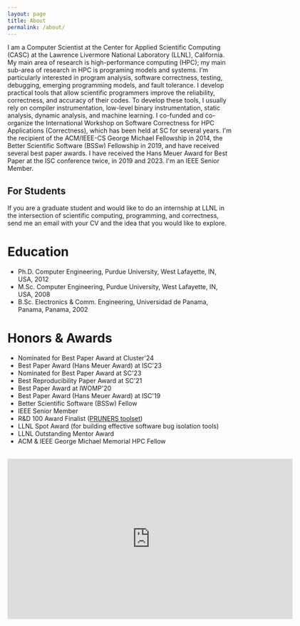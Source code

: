 ```yaml
---
layout: page
title: About
permalink: /about/
---
```


I am a Computer Scientist at the Center for Applied Scientific Computing (CASC) at the Lawrence Livermore National Laboratory (LLNL), California. My main area of research is high-performance computing (HPC); my main sub-area of research in HPC is programing models and systems. I’m particularly interested in program analysis, software correctness, testing, debugging, emerging programming models, and fault tolerance. I develop practical tools that allow scientific programmers improve the reliability, correctness, and accuracy of their codes. To develop these tools, I usually rely on compiler instrumentation, low-level binary instrumentation, static analysis, dynamic analysis, and machine learning. I co-funded and co-organize the International Workshop on Software Correctness for HPC Applications (Correctness), which has been held at SC for several years. I'm the recipient of the ACM/IEEE-CS George Michael Fellowship in 2014, the Better Scientific Software (BSSw) Fellowship in 2019, and have received several best paper awards. I have received the Hans Meuer Award for Best Paper at the ISC conference twice, in 2019 and 2023. I'm an IEEE Senior Member.

## For Students

If you are a graduate student and would like to do an internship at LLNL in the intersection of scientific computing, programming, and correctness, send me an email with your CV and the idea that you would like to explore.


# Education

- Ph.D. Computer Engineering, Purdue University, West Lafayette, IN, USA, 2012
- M.Sc. Computer Engineering, Purdue University, West Lafayette, IN, USA, 2008
- B.Sc. Electronics & Comm. Engineering, Universidad de Panama, Panama, Panama, 2002

# Honors & Awards

- Nominated for Best Paper Award at Cluster'24
- Best Paper Award (Hans Meuer Award) at ISC'23
- Nominated for Best Paper Award at SC'23
- Best Reproducibility Paper Award at SC'21
- Best Paper Award at IWOMP'20
- Best Paper Award (Hans Meuer Award) at ISC'19
- Better Scientific Software (BSSw) Fellow
- IEEE Senior Member
- R&D 100 Award Finalist ([PRUNERS toolset](https://github.com/PRUNERS/PRUNERS-Toolset))
- LLNL Spot Award (for building effective software bug isolation tools)
- LLNL Outstanding Mentor Award
- ACM & IEEE George Michael Memorial HPC Fellow

<br />

<iframe src="https://player.vimeo.com/video/137135569" width="640" height="360" frameborder="0" allowfullscreen></iframe>
